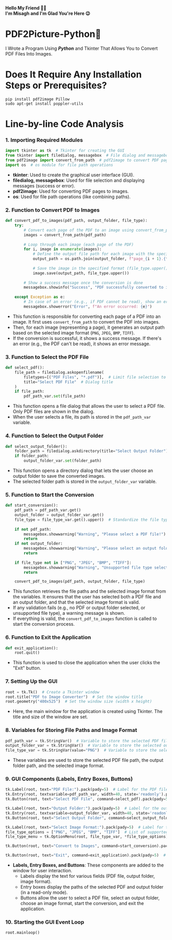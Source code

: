 __Hello My Friend 👋🏻__ <br>
__I'm Misagh and I'm Glad You're Here 😉__

# PDF2Picture-Python🐍
I Wrote a Program Using ***Python*** and Tkinter That Allows You to Convert PDF Files Into Images.

# Does It Require Any Installation Steps or Prerequisites?
`` pip install pdf2image Pillow `` <br>
`` sudo apt-get install poppler-utils `` <br>

# Line-by-line Code Analysis

### 1. Importing Required Modules
```python
import tkinter as tk  # Tkinter for creating the GUI
from tkinter import filedialog, messagebox  # File dialog and messagebox for interaction with the user
from pdf2image import convert_from_path  # pdf2image to convert PDF pages to images
import os  # os module for file path operations
```
- **tkinter**: Used to create the graphical user interface (GUI).
- **filedialog, messagebox**: Used for file selection and displaying messages (success or error).
- **pdf2image**: Used for converting PDF pages to images.
- **os**: Used for file path operations (like combining paths).

### 2. Function to Convert PDF to Images
```python
def convert_pdf_to_images(pdf_path, output_folder, file_type):
    try:
        # Convert each page of the PDF to an image using convert_from_path (returns a list of images)
        images = convert_from_path(pdf_path)
        
        # Loop through each image (each page of the PDF)
        for i, image in enumerate(images):
            # Define the output file path for each image with the specified file type (e.g., PNG, JPEG)
            output_path = os.path.join(output_folder, f"page_{i + 1}.{file_type.lower()}")
            
            # Save the image in the specified format (file_type.upper() ensures it's in uppercase)
            image.save(output_path, file_type.upper())
        
        # Show a success message once the conversion is done
        messagebox.showinfo("Success", "PDF successfully converted to images!")
    
    except Exception as e:
        # In case of an error (e.g., if PDF cannot be read), show an error message
        messagebox.showerror("Error", f"An error occurred: {e}")
```
- This function is responsible for converting each page of a PDF into an image. It first uses `convert_from_path` to convert the PDF into images.
- Then, for each image (representing a page), it generates an output path based on the selected image format (`PNG`, `JPEG`, `BMP`, `TIFF`).
- If the conversion is successful, it shows a success message. If there's an error (e.g., the PDF can't be read), it shows an error message.

### 3. Function to Select the PDF File
```python
def select_pdf():
    file_path = filedialog.askopenfilename(
        filetypes=[("PDF Files", "*.pdf")],  # Limit file selection to PDF files only
        title="Select PDF File"  # Dialog title
    )
    if file_path:
        pdf_path_var.set(file_path)
```
- This function opens a file dialog that allows the user to select a PDF file. Only PDF files are shown in the dialog.
- When the user selects a file, its path is stored in the `pdf_path_var` variable.

### 4. Function to Select the Output Folder
```python
def select_output_folder():
    folder_path = filedialog.askdirectory(title="Select Output Folder")
    if folder_path:
        output_folder_var.set(folder_path)
```
- This function opens a directory dialog that lets the user choose an output folder to save the converted images.
- The selected folder path is stored in the `output_folder_var` variable.

### 5. Function to Start the Conversion
```python
def start_conversion():
    pdf_path = pdf_path_var.get()
    output_folder = output_folder_var.get()
    file_type = file_type_var.get().upper()  # Standardize the file type to uppercase
    
    if not pdf_path:
        messagebox.showwarning("Warning", "Please select a PDF file!")
        return
    if not output_folder:
        messagebox.showwarning("Warning", "Please select an output folder!")
        return
    
    if file_type not in ["PNG", "JPEG", "BMP", "TIFF"]:
        messagebox.showwarning("Warning", "Unsupported file type selected!")
        return

    convert_pdf_to_images(pdf_path, output_folder, file_type)
```
- This function retrieves the file paths and the selected image format from the variables. It ensures that the user has selected both a PDF file and an output folder, and that the selected image format is valid.
- If any validation fails (e.g., no PDF or output folder selected, or unsupported file type), a warning message is shown.
- If everything is valid, the `convert_pdf_to_images` function is called to start the conversion process.

### 6. Function to Exit the Application
```python
def exit_application():
    root.quit()
```
- This function is used to close the application when the user clicks the "Exit" button.

### 7. Setting Up the GUI
```python
root = tk.Tk()  # Create a Tkinter window
root.title("PDF to Image Converter")  # Set the window title
root.geometry("400x525")  # Set the window size (width x height)
```
- Here, the main window for the application is created using Tkinter. The title and size of the window are set.

### 8. Variables for Storing File Paths and Image Format
```python
pdf_path_var = tk.StringVar()  # Variable to store the selected PDF file path
output_folder_var = tk.StringVar()  # Variable to store the selected output folder path
file_type_var = tk.StringVar(value="PNG")  # Variable to store the selected image format (default is PNG)
```
- These variables are used to store the selected PDF file path, the output folder path, and the selected image format.

### 9. GUI Components (Labels, Entry Boxes, Buttons)
```python
tk.Label(root, text="PDF File:").pack(pady=5)  # Label for the PDF file input
tk.Entry(root, textvariable=pdf_path_var, width=40, state='readonly').pack(padx=10)  # Display the PDF file path in a readonly entry box
tk.Button(root, text="Select PDF File", command=select_pdf).pack(pady=5)  # Button to open file dialog for PDF selection

tk.Label(root, text="Output Folder:").pack(pady=5)  # Label for the output folder input
tk.Entry(root, textvariable=output_folder_var, width=40, state='readonly').pack(padx=10)  # Display the output folder path in a readonly entry box
tk.Button(root, text="Select Output Folder", command=select_output_folder).pack(pady=5)  # Button to open folder dialog for output folder selection

tk.Label(root, text="Select Image Format:").pack(pady=5)  # Label for the image format selection
file_type_options = ["PNG", "JPEG", "BMP", "TIFF"]  # List of supported image formats
file_type_menu = tk.OptionMenu(root, file_type_var, *file_type_options).pack(pady=5)

tk.Button(root, text="Convert to Images", command=start_conversion).pack(pady=20)  # Button to initiate the PDF to image conversion

tk.Button(root, text="Exit", command=exit_application).pack(pady=5)  # Button to exit the application
```
- **Labels, Entry Boxes, and Buttons**: These components are added to the window for user interaction. 
  - Labels display the text for various fields (PDF file, output folder, image format).
  - Entry boxes display the paths of the selected PDF and output folder (in a read-only mode).
  - Buttons allow the user to select a PDF file, select an output folder, choose an image format, start the conversion, and exit the application.

### 10. Starting the GUI Event Loop
```python
root.mainloop()
